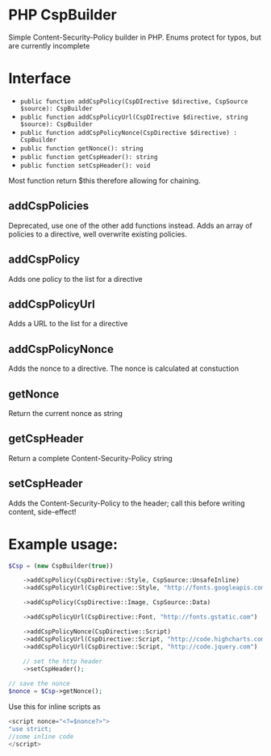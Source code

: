 # PHP CspBuilder
Simple Content-Security-Policy builder in PHP. Enums protect for typos, but are currently incomplete

# Interface
 * `public function addCspPolicy(CspDIrective $directive, CspSource $source): CspBuilder`
 * `public function addCspPolicyUrl(CspDIrective $directive, string $source): CspBuilder`
 * `public function addCspPolicyNonce(CspDirective $directive) : CspBuilder`
 * `public function getNonce(): string`
 * `public function getCspHeader(): string`
 * `public function setCspHeader(): void`

Most function return $this therefore allowing for chaining.

## addCspPolicies
Deprecated, use one of the other add functions instead. Adds an array of policies to a directive, well overwrite existing policies. 

## addCspPolicy
Adds one policy to the list for a directive

## addCspPolicyUrl
Adds a URL to the list for a directive

## addCspPolicyNonce
Adds the nonce to a directive. The nonce is calculated at constuction

## getNonce
Return the current nonce as string

## getCspHeader
Return a complete Content-Security-Policy string

## setCspHeader
Adds the Content-Security-Policy to the header; call this before writing content, side-effect!

# Example usage:
```php
$Csp = (new CspBuilder(true))

	->addCspPolicy(CspDirective::Style, CspSource::UnsafeInline)
	->addCspPolicyUrl(CspDirective::Style, "http://fonts.googleapis.com")

	->addCspPolicy(CspDirective::Image, CspSource::Data)

	->addCspPolicyUrl(CspDirective::Font, "http://fonts.gstatic.com")

	->addCspPolicyNonce(CspDirective::Script)
	->addCspPolicyUrl(CspDirective::Script, "http://code.highcharts.com")
	->addCspPolicyUrl(CspDirective::Script, "http://code.jquery.com")
	
	// set the http header
	->setCspHeader();

// save the nonce
$nonce = $Csp->getNonce();
```

Use this for inline scripts as 
```js
<script nonce="<?=$nonce?>">
"use strict;
//some inline code
</script>
```
